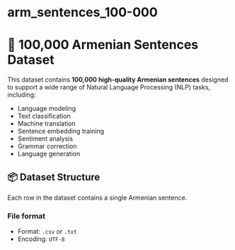 # arm_sentences_100-000
# 🧾 100,000 Armenian Sentences Dataset

This dataset contains **100,000 high-quality Armenian sentences** designed to support a wide range of Natural Language Processing (NLP) tasks, including:

- Language modeling
- Text classification
- Machine translation
- Sentence embedding training
- Sentiment analysis
- Grammar correction
- Language generation

## 📦 Dataset Structure

Each row in the dataset contains a single Armenian sentence.

### File format

- Format: `.csv` or `.txt`
- Encoding: `UTF-8`
